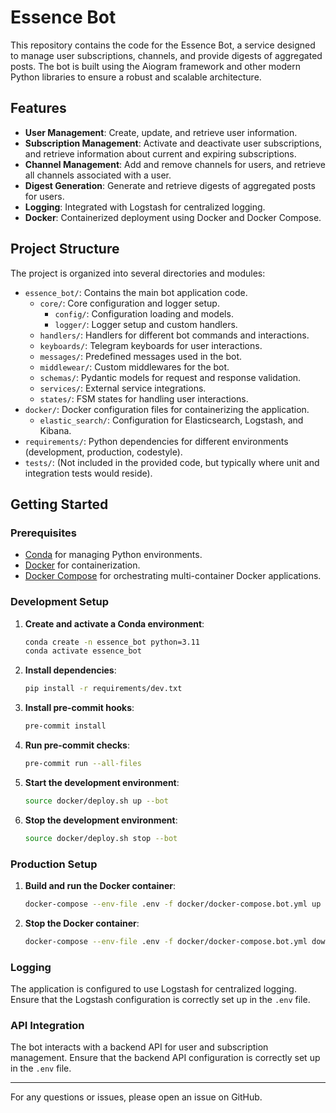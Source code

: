# Essence Bot

This repository contains the code for the Essence Bot, a service designed to manage user subscriptions, channels, and provide digests of aggregated posts. The bot is built using the Aiogram framework and other modern Python libraries to ensure a robust and scalable architecture.

## Features

- **User Management**: Create, update, and retrieve user information.
- **Subscription Management**: Activate and deactivate user subscriptions, and retrieve information about current and expiring subscriptions.
- **Channel Management**: Add and remove channels for users, and retrieve all channels associated with a user.
- **Digest Generation**: Generate and retrieve digests of aggregated posts for users.
- **Logging**: Integrated with Logstash for centralized logging.
- **Docker**: Containerized deployment using Docker and Docker Compose.

## Project Structure

The project is organized into several directories and modules:

- `essence_bot/`: Contains the main bot application code.
  - `core/`: Core configuration and logger setup.
    - `config/`: Configuration loading and models.
    - `logger/`: Logger setup and custom handlers.
  - `handlers/`: Handlers for different bot commands and interactions.
  - `keyboards/`: Telegram keyboards for user interactions.
  - `messages/`: Predefined messages used in the bot.
  - `middlewear/`: Custom middlewares for the bot.
  - `schemas/`: Pydantic models for request and response validation.
  - `services/`: External service integrations.
  - `states/`: FSM states for handling user interactions.
- `docker/`: Docker configuration files for containerizing the application.
  - `elastic_search/`: Configuration for Elasticsearch, Logstash, and Kibana.
- `requirements/`: Python dependencies for different environments (development, production, codestyle).
- `tests/`: (Not included in the provided code, but typically where unit and integration tests would reside).

## Getting Started

### Prerequisites

- [Conda](https://docs.conda.io/projects/conda/en/latest/user-guide/install/index.html) for managing Python environments.
- [Docker](https://docs.docker.com/get-docker/) for containerization.
- [Docker Compose](https://docs.docker.com/compose/install/) for orchestrating multi-container Docker applications.

### Development Setup

1. **Create and activate a Conda environment**:

   ```sh
   conda create -n essence_bot python=3.11
   conda activate essence_bot
   ```

2. **Install dependencies**:

   ```sh
   pip install -r requirements/dev.txt
   ```

3. **Install pre-commit hooks**:

   ```sh
   pre-commit install
   ```

4. **Run pre-commit checks**:

   ```sh
   pre-commit run --all-files
   ```

5. **Start the development environment**:

   ```sh
   source docker/deploy.sh up --bot
   ```

6. **Stop the development environment**:
   ```sh
   source docker/deploy.sh stop --bot
   ```

### Production Setup

1. **Build and run the Docker container**:

   ```sh
   docker-compose --env-file .env -f docker/docker-compose.bot.yml up --build -d
   ```

2. **Stop the Docker container**:
   ```sh
   docker-compose --env-file .env -f docker/docker-compose.bot.yml down
   ```

### Logging

The application is configured to use Logstash for centralized logging. Ensure that the Logstash configuration is correctly set up in the `.env` file.

### API Integration

The bot interacts with a backend API for user and subscription management. Ensure that the backend API configuration is correctly set up in the `.env` file.

---

For any questions or issues, please open an issue on GitHub.
